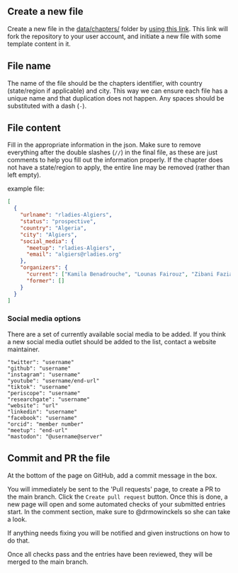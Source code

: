 ## Create a new file
Create a new file in the [data/chapters/](https://github.com/rladies/website/blob/main/data/chapters) folder by [using this link](https://github.com/rladies/website/new/main/?filename=data/chapters/country-state-city.json&value=%5B%0A%20%20%7B%0A%20%20%20%20%22urlname%22%3A%20%22rladies-%22%2C%20%20%20%20%20%20%20%20//meetup%20link%0A%20%20%20%20%22status%22%3A%20%22%22%2C%20%20%20%20%20//%20prospective%2C%20active%20or%20inactive%0A%20%20%20%20%22country%22%3A%20%22%22%2C%20%20%20%20%20%20%20%20%20%20//%20country%2C%20capitalised%0A%20%20%20%20%22state.region%22%3A%20%22%22%2C%20%20%20%20//%20state%20or%20reigion%2C%20capitalised%2C%20optional%0A%20%20%20%20%22city%22%3A%20%22%22%2C%20%20%20%20%20%20%20%20%20%20%20%20%20%20%20%20//%20city%2C%20capitalised%0A%20%20%20%20%22social_media%22%3A%20%7B%20%20%20%20%20%20%20%20%20%20%20%20%20%20%20%20%20//%20social%20media%20links%0A%20%20%20%20%20%20%22meetup%22%3A%20%22rladies-%22%2C%20%0A%20%20%20%20%20%20%22twitter%22%3A%20%22%22%2C%0A%20%20%20%20%20%20%22email%22%3A%20%22%22%0A%20%20%20%20%7D%2C%0A%20%20%20%20%22organizers%22%3A%20%7B%0A%20%20%20%20%20%20%22current%22%3A%20%5B%5D%2C%20//%20comma%20separated%20and%20each%20item%20quoted%0A%20%20%20%20%20%20%22former%22%3A%20%5B%5D%0A%20%20%20%20%7D%0A%20%20%7D%0A%5D). This link will fork the repository to your user account, and initiate a new file with some template content in it.

## File name
The name of the file should be the chapters identifier, with country (state/region if applicable) and city. This way we can ensure each file has a unique name and that duplication does not happen.
Any spaces should be substituted with a dash (`-`). 

## File content
Fill in the appropriate information in the json.
Make sure to remove everything after the double slashes (`//`) in the final file, as these are just comments to help you fill out the information properly.
If the chapter does not have a state/region to apply, the entire line may be removed (rather than left empty).

example file:

```json
[
  {
    "urlname": "rladies-Algiers",
    "status": "prospective",
    "country": "Algeria",
    "city": "Algiers",
    "social_media": {
      "meetup": "rladies-Algiers",
      "email": "algiers@rladies.org"
    },
    "organizers": {
      "current": ["Kamila Benadrouche", "Lounas Fairouz", "Zibani Fazia"],
      "former": []
    }
  }
]
```

### Social media options

There are a set of currently available social media to be added. 
If you think a new social media outlet should be added to the list, contact a website maintainer.

```
"twitter": "username"
"github": "username"
"instagram": "username"
"youtube": "username/end-url"
"tiktok": "username"
"periscope": "username"
"researchgate": "username"
"website": "url"
"linkedin": "username"
"facebook": "username"
"orcid": "member number"
"meetup": "end-url"
"mastodon": "@username@server"
```

 ## Commit and PR the file

At the bottom of the page on GitHub, add a commit message in the box. 

You will immediately be sent to the 'Pull requests' page, to create a PR to the main branch. 
Click the `Create pull request` button.
Once this is done, a new page will open and some automated checks of your submitted entries start. 
In the comment section, make sure to @drmowinckels so she can take a look.

If anything needs fixing you will be notified and given instructions on how to do that.

Once all checks pass and the entries have been reviewed, they will be merged to the main branch.